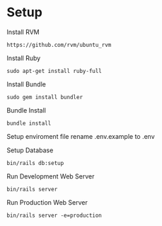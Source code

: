 # Setup

Install RVM
```
https://github.com/rvm/ubuntu_rvm
```

Install Ruby
```
sudo apt-get install ruby-full
```

Install Bundle
```
sudo gem install bundler
```

Bundle Install
```
bundle install
```

Setup enviroment file
rename .env.example to .env



Setup Database
```
bin/rails db:setup
```

Run Development Web Server
```
bin/rails server
```

Run Production Web Server
```
bin/rails server -e=production
```

